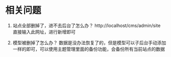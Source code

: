 # 相关问题

1. 站点全部删掉了，进不去后台了怎么办？
http://localhost/cms/admin/site   直接输入此网址，进行新增即可

2. 模型被删掉了怎么办？
数据是没办法恢复了的，但是模型可以子后台手动添加一样的即可，可以使用主题管理里面的备份功能，会备份所有当前站点的数据